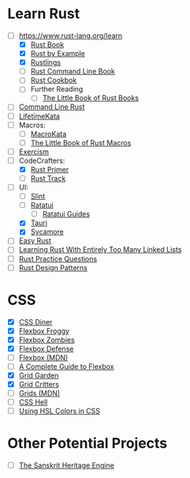 # Learn Rust
 - [ ] https://www.rust-lang.org/learn
   - [x] [Rust Book](https://doc.rust-lang.org/book/)
   - [x] [Rust by Example](https://doc.rust-lang.org/rust-by-example/)
   - [x] [Rustlings](https://github.com/rust-lang/rustlings/)
   - [ ] [Rust Command Line Book](https://rust-cli.github.io/book/index.html)
   - [ ] [Rust Cookbok](https://rust-lang-nursery.github.io/rust-cookbook/)
   - [ ] Further Reading
     - [ ] [The Little Book of Rust Books](https://lborb.github.io/book/title-page.html)
 - [ ] [Command Line Rust](https://github.com/kyclark/command-line-rust)
 - [ ] [LifetimeKata](https://tfpk.github.io/lifetimekata/)
 - [ ] Macros:
   - [ ] [MacroKata](https://github.com/tfpk/macrokata)
   - [ ] [The Little Book of Rust Macros](https://veykril.github.io/tlborm/)
 - [ ] [Exercism](https://exercism.org/tracks/rust)
 - [ ] CodeCrafters:
   - [x] [Rust Primer](https://app.codecrafters.io/collections/rust-primer)
   - [ ] [Rust Track](https://app.codecrafters.io/tracks/rust)
 - [ ] UI:
   - [ ] [Slint](https://docs.slint.dev/latest/docs/slint/)
   - [ ] [Ratatui](https://ratatui.rs/)
     - [ ] [Ratatui Guides](https://ratatui.rs/tutorials/hello-world/)
   - [x] [Tauri](https://beta.tauri.app/guides/)
   - [x] [Sycamore](https://sycamore-rs.netlify.app/docs/getting_started/installation)
 - [ ] [Easy Rust](https://dhghomon.github.io/easy_rust/Chapter_1.html)
 - [ ] [Learning Rust With Entirely Too Many Linked Lists](https://rust-unofficial.github.io/too-many-lists/index.html)
 - [ ] [Rust Practice Questions](https://rust-unofficial.github.io/rust-practise-questions/)
 - [ ] [Rust Design Patterns](https://rust-unofficial.github.io/patterns/)

# CSS
 - [x] [CSS Diner](https://flukeout.github.io/)
 - [x] [Flexbox Froggy](https://codepip.com/games/flexbox-froggy/)
 - [x] [Flexbox Zombies](https://mastery.games/flexboxzombies/)
 - [x] [Flexbox Defense](http://www.flexboxdefense.com/)
 - [ ] [Flexbox (MDN)](https://developer.mozilla.org/en-US/docs/Learn/CSS/CSS_layout/Flexbox)
 - [ ] [A Complete Guide to Flexbox](https://css-tricks.com/snippets/css/a-guide-to-flexbox/)
 - [x] [Grid Garden](https://codepip.com/games/grid-garden/)
 - [x] [Grid Critters](https://mastery.games/gridcritters/)
 - [ ] [Grids (MDN)](https://developer.mozilla.org/en-US/docs/Learn/CSS/CSS_layout/Grids)
 - [ ] [CSS Hell](https://csshell.dev/)
 - [ ] [Using HSL Colors in CSS](https://www.smashingmagazine.com/2021/07/hsl-colors-css/)

# Other Potential Projects
 - [ ] [The Sanskrit Heritage Engine](https://sanskrit.inria.fr/manual.html)
